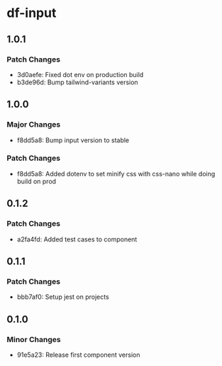 # df-input

## 1.0.1

### Patch Changes

- 3d0aefe: Fixed dot env on production build
- b3de96d: Bump tailwind-variants version

## 1.0.0

### Major Changes

- f8dd5a8: Bump input version to stable

### Patch Changes

- f8dd5a8: Added dotenv to set minify css with css-nano while doing build on prod

## 0.1.2

### Patch Changes

- a2fa4fd: Added test cases to component

## 0.1.1

### Patch Changes

- bbb7af0: Setup jest on projects

## 0.1.0

### Minor Changes

- 91e5a23: Release first component version
